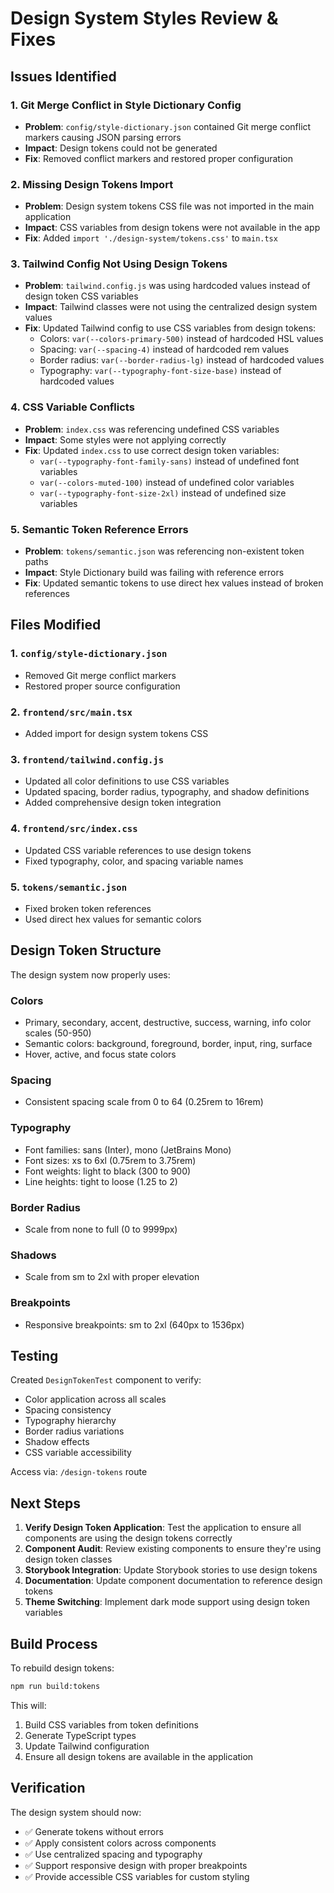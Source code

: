 # Design System Styles Review & Fixes

## Issues Identified

### 1. **Git Merge Conflict in Style Dictionary Config**

- **Problem**: `config/style-dictionary.json` contained Git merge conflict markers causing JSON parsing errors
- **Impact**: Design tokens could not be generated
- **Fix**: Removed conflict markers and restored proper configuration

### 2. **Missing Design Tokens Import**

- **Problem**: Design system tokens CSS file was not imported in the main application
- **Impact**: CSS variables from design tokens were not available in the app
- **Fix**: Added `import './design-system/tokens.css'` to `main.tsx`

### 3. **Tailwind Config Not Using Design Tokens**

- **Problem**: `tailwind.config.js` was using hardcoded values instead of design token CSS variables
- **Impact**: Tailwind classes were not using the centralized design system values
- **Fix**: Updated Tailwind config to use CSS variables from design tokens:
  - Colors: `var(--colors-primary-500)` instead of hardcoded HSL values
  - Spacing: `var(--spacing-4)` instead of hardcoded rem values
  - Border radius: `var(--border-radius-lg)` instead of hardcoded values
  - Typography: `var(--typography-font-size-base)` instead of hardcoded values

### 4. **CSS Variable Conflicts**

- **Problem**: `index.css` was referencing undefined CSS variables
- **Impact**: Some styles were not applying correctly
- **Fix**: Updated `index.css` to use correct design token variables:
  - `var(--typography-font-family-sans)` instead of undefined font variables
  - `var(--colors-muted-100)` instead of undefined color variables
  - `var(--typography-font-size-2xl)` instead of undefined size variables

### 5. **Semantic Token Reference Errors**

- **Problem**: `tokens/semantic.json` was referencing non-existent token paths
- **Impact**: Style Dictionary build was failing with reference errors
- **Fix**: Updated semantic tokens to use direct hex values instead of broken references

## Files Modified

### 1. `config/style-dictionary.json`

- Removed Git merge conflict markers
- Restored proper source configuration

### 2. `frontend/src/main.tsx`

- Added import for design system tokens CSS

### 3. `frontend/tailwind.config.js`

- Updated all color definitions to use CSS variables
- Updated spacing, border radius, typography, and shadow definitions
- Added comprehensive design token integration

### 4. `frontend/src/index.css`

- Updated CSS variable references to use design tokens
- Fixed typography, color, and spacing variable names

### 5. `tokens/semantic.json`

- Fixed broken token references
- Used direct hex values for semantic colors

## Design Token Structure

The design system now properly uses:

### Colors

- Primary, secondary, accent, destructive, success, warning, info color scales (50-950)
- Semantic colors: background, foreground, border, input, ring, surface
- Hover, active, and focus state colors

### Spacing

- Consistent spacing scale from 0 to 64 (0.25rem to 16rem)

### Typography

- Font families: sans (Inter), mono (JetBrains Mono)
- Font sizes: xs to 6xl (0.75rem to 3.75rem)
- Font weights: light to black (300 to 900)
- Line heights: tight to loose (1.25 to 2)

### Border Radius

- Scale from none to full (0 to 9999px)

### Shadows

- Scale from sm to 2xl with proper elevation

### Breakpoints

- Responsive breakpoints: sm to 2xl (640px to 1536px)

## Testing

Created `DesignTokenTest` component to verify:

- Color application across all scales
- Spacing consistency
- Typography hierarchy
- Border radius variations
- Shadow effects
- CSS variable accessibility

Access via: `/design-tokens` route

## Next Steps

1. **Verify Design Token Application**: Test the application to ensure all components are using the design tokens correctly
2. **Component Audit**: Review existing components to ensure they're using design token classes
3. **Storybook Integration**: Update Storybook stories to use design tokens
4. **Documentation**: Update component documentation to reference design tokens
5. **Theme Switching**: Implement dark mode support using design token variables

## Build Process

To rebuild design tokens:

```bash
npm run build:tokens
```

This will:

1. Build CSS variables from token definitions
2. Generate TypeScript types
3. Update Tailwind configuration
4. Ensure all design tokens are available in the application

## Verification

The design system should now:

- ✅ Generate tokens without errors
- ✅ Apply consistent colors across components
- ✅ Use centralized spacing and typography
- ✅ Support responsive design with proper breakpoints
- ✅ Provide accessible CSS variables for custom styling
